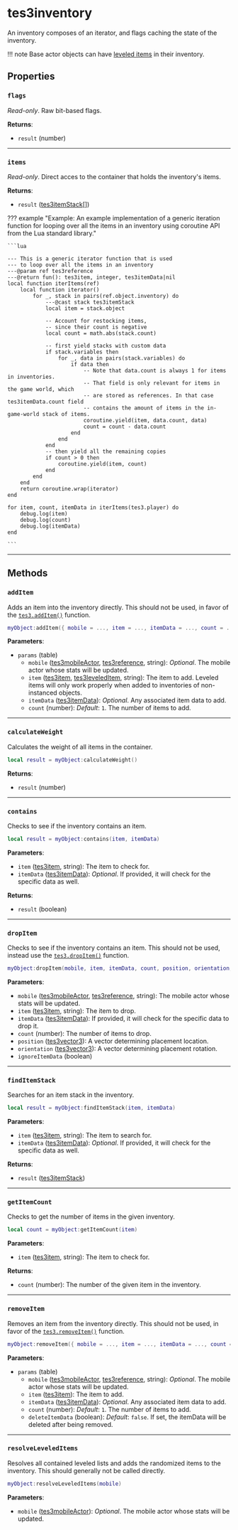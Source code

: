 # tes3inventory
<div class="search_terms" style="display: none">tes3inventory, inventory</div>

<!---
	This file is autogenerated. Do not edit this file manually. Your changes will be ignored.
	More information: https://github.com/MWSE/MWSE/tree/master/docs
-->

An inventory composes of an iterator, and flags caching the state of the inventory.

!!! note
	Base actor objects can have [leveled items](./tes3leveledItem.md) in their inventory.


## Properties

### `flags`
<div class="search_terms" style="display: none">flags</div>

*Read-only*. Raw bit-based flags.

**Returns**:

* `result` (number)

***

### `items`
<div class="search_terms" style="display: none">items</div>

*Read-only*. Direct acces to the container that holds the inventory's items.

**Returns**:

* `result` ([tes3itemStack](../types/tes3itemStack.md)[])

??? example "Example: An example implementation of a generic iteration function for looping over all the items in an inventory using coroutine API from the Lua standard library."

	```lua
	
	--- This is a generic iterator function that is used
	--- to loop over all the items in an inventory
	---@param ref tes3reference
	---@return fun(): tes3item, integer, tes3itemData|nil
	local function iterItems(ref)
		local function iterator()
			for _, stack in pairs(ref.object.inventory) do
				---@cast stack tes3itemStack
				local item = stack.object
	
				-- Account for restocking items,
				-- since their count is negative
				local count = math.abs(stack.count)
	
				-- first yield stacks with custom data
				if stack.variables then
					for _, data in pairs(stack.variables) do
						if data then
							-- Note that data.count is always 1 for items in inventories.
							-- That field is only relevant for items in the game world, which
							-- are stored as references. In that case tes3itemData.count field
							-- contains the amount of items in the in-game-world stack of items.
							coroutine.yield(item, data.count, data)
							count = count - data.count
						end
					end
				end
				-- then yield all the remaining copies
				if count > 0 then
					coroutine.yield(item, count)
				end
			end
		end
		return coroutine.wrap(iterator)
	end
	
	for item, count, itemData in iterItems(tes3.player) do
		debug.log(item)
		debug.log(count)
		debug.log(itemData)
	end

	```

***

## Methods

### `addItem`
<div class="search_terms" style="display: none">additem, item</div>

Adds an item into the inventory directly. This should not be used, in favor of the [`tes3.addItem()`](https://mwse.github.io/MWSE/apis/tes3/#tes3additem) function.

```lua
myObject:addItem({ mobile = ..., item = ..., itemData = ..., count = ... })
```

**Parameters**:

* `params` (table)
	* `mobile` ([tes3mobileActor](../types/tes3mobileActor.md), [tes3reference](../types/tes3reference.md), string): *Optional*. The mobile actor whose stats will be updated.
	* `item` ([tes3item](../types/tes3item.md), [tes3leveledItem](../types/tes3leveledItem.md), string): The item to add. Leveled items will only work properly when added to inventories of non-instanced objects.
	* `itemData` ([tes3itemData](../types/tes3itemData.md)): *Optional*. Any associated item data to add.
	* `count` (number): *Default*: `1`. The number of items to add.

***

### `calculateWeight`
<div class="search_terms" style="display: none">calculateweight</div>

Calculates the weight of all items in the container.

```lua
local result = myObject:calculateWeight()
```

**Returns**:

* `result` (number)

***

### `contains`
<div class="search_terms" style="display: none">contains</div>

Checks to see if the inventory contains an item.

```lua
local result = myObject:contains(item, itemData)
```

**Parameters**:

* `item` ([tes3item](../types/tes3item.md), string): The item to check for.
* `itemData` ([tes3itemData](../types/tes3itemData.md)): *Optional*. If provided, it will check for the specific data as well.

**Returns**:

* `result` (boolean)

***

### `dropItem`
<div class="search_terms" style="display: none">dropitem</div>

Checks to see if the inventory contains an item. This should not be used, instead use the [`tes3.dropItem()`](https://mwse.github.io/MWSE/apis/tes3/#tes3dropitem) function.

```lua
myObject:dropItem(mobile, item, itemData, count, position, orientation, ignoreItemData)
```

**Parameters**:

* `mobile` ([tes3mobileActor](../types/tes3mobileActor.md), [tes3reference](../types/tes3reference.md), string): The mobile actor whose stats will be updated.
* `item` ([tes3item](../types/tes3item.md), string): The item to drop.
* `itemData` ([tes3itemData](../types/tes3itemData.md)): If provided, it will check for the specific data to drop it.
* `count` (number): The number of items to drop.
* `position` ([tes3vector3](../types/tes3vector3.md)): A vector determining placement location.
* `orientation` ([tes3vector3](../types/tes3vector3.md)): A vector determining placement rotation.
* `ignoreItemData` (boolean)

***

### `findItemStack`
<div class="search_terms" style="display: none">finditemstack, itemstack</div>

Searches for an item stack in the inventory.

```lua
local result = myObject:findItemStack(item, itemData)
```

**Parameters**:

* `item` ([tes3item](../types/tes3item.md), string): The item to search for.
* `itemData` ([tes3itemData](../types/tes3itemData.md)): *Optional*. If provided, it will check for the specific data as well.

**Returns**:

* `result` ([tes3itemStack](../types/tes3itemStack.md))

***

### `getItemCount`
<div class="search_terms" style="display: none">getitemcount, itemcount</div>

Checks to get the number of items in the given inventory.

```lua
local count = myObject:getItemCount(item)
```

**Parameters**:

* `item` ([tes3item](../types/tes3item.md), string): The item to check for.

**Returns**:

* `count` (number): The number of the given item in the inventory.

***

### `removeItem`
<div class="search_terms" style="display: none">removeitem, item</div>

Removes an item from the inventory directly. This should not be used, in favor of the [`tes3.removeItem()`](https://mwse.github.io/MWSE/apis/tes3/#tes3removeitem) function.

```lua
myObject:removeItem({ mobile = ..., item = ..., itemData = ..., count = ..., deleteItemData = ... })
```

**Parameters**:

* `params` (table)
	* `mobile` ([tes3mobileActor](../types/tes3mobileActor.md), [tes3reference](../types/tes3reference.md), string): *Optional*. The mobile actor whose stats will be updated.
	* `item` ([tes3item](../types/tes3item.md)): The item to add.
	* `itemData` ([tes3itemData](../types/tes3itemData.md)): *Optional*. Any associated item data to add.
	* `count` (number): *Default*: `1`. The number of items to add.
	* `deleteItemData` (boolean): *Default*: `false`. If set, the itemData will be deleted after being removed.

***

### `resolveLeveledItems`
<div class="search_terms" style="display: none">resolveleveleditems</div>

Resolves all contained leveled lists and adds the randomized items to the inventory. This should generally not be called directly.

```lua
myObject:resolveLeveledItems(mobile)
```

**Parameters**:

* `mobile` ([tes3mobileActor](../types/tes3mobileActor.md)): *Optional*. The mobile actor whose stats will be updated.

